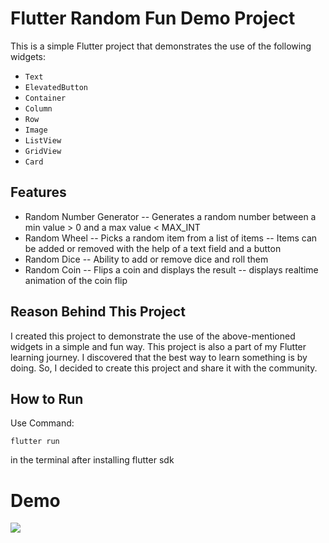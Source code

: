# Flutter Random Fun Demo Project

This is a simple Flutter project that demonstrates the use of the following widgets:
- `Text`
- `ElevatedButton`
- `Container`
- `Column`
- `Row`
- `Image`
- `ListView`
- `GridView`
- `Card`

## Features
- Random Number Generator
-- Generates a random number between a min value > 0 and a max value < MAX_INT
- Random Wheel
-- Picks a random item from a list of items
-- Items can be added or removed with the help of a text field and a button
- Random Dice
-- Ability to add or remove dice and roll them
- Random Coin
-- Flips a coin and displays the result
-- displays realtime animation of the coin flip

## Reason Behind This Project

I created this project to demonstrate the use of the above-mentioned widgets in a simple and fun way. This project is also a part of my Flutter learning journey.
I discovered that the best way to learn something is by doing. So, I decided to create this project and share it with the community.

## How to Run
Use Command:
```
flutter run
```
in the terminal after installing flutter sdk

# Demo
![](https://github.com/mykalbayouk/FlutterRandomFun/blob/main/demo_pics/flutterrngapp.gif)
